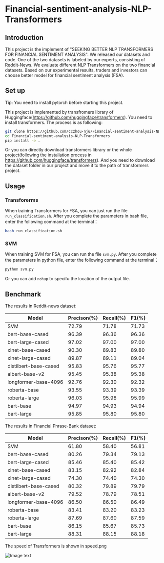 # Financial-sentiment-analysis-NLP-Transformers

## Introduction
This project is the implement of "SEEKING BETTER NLP TRANSFORMERS FOR FINANCIAL SENTIMENT ANALYSIS". We released our datasets and code. One of the two datasets is labeled by our experts, consisting of Reddit-News. We evaluate different NLP Transformers on the two financial datasets. Based on our experimental results, traders and investors can choose better model for financial sentiment analysis (FSA). 

## Set up
Tip: You need to install pytorch before starting this project.

This project is implemented by transfromers library of Huggingface(https://github.com/huggingface/transformers). You need to install transformers. The process is as following:

```bash
git clone https://github.com/cczhou-nju/Financial-sentiment-analysis-NLP-Transformers.git
cd Financial-sentiment-analysis-NLP-Transformers
pip install -e .
```

Or you can directly download transformers library or the whole project(following the installation process in https://github.com/huggingface/transformers). And you need to download the dataset folder in our project and move it to the path of transformers project. 

## Usage
### Transforerms
When training Transformers for FSA, you can just run the file `run_classification.sh`. After you complete the parameters in bash file, enter the following command at the terminal：

```bash
bash run_classification.sh
```

### SVM
When training SVM for FSA, you can run the file `svm.py`. After you complete the parameters in python file, enter the following command at the terminal：

```python
python svm.py
```

Or you can add `nohup` to specifu the location of the output file.

## Benchmark
The results in Reddit-news dataset:

| Model                 | Precison(%) | Recall(%)   | F1(%)   |  
| --------------------- | ----------- | ----------- | ------- |  
| SVM                   | 72.79       | 71.78       | 71.73   |  
| bert-base-cased       | 96.39       | 96.36       | 96.36   |  
| bert-large-cased      | 97.02       | 97.00       | 97.00   |  
| xlnet-base-cased      | 90.30       | 89.83       | 89.80   |  
| xlnet-large-cased     | 89.87       | 89.11       | 89.04   |  
| distilbert-base-cased | 95.83       | 95.76       | 95.77   |  
| albert-base-v2        | 95.45       | 95.38       | 95.38   |  
| longformer-base-4096  | 92.76       | 92.30       | 92.32   |  
| roberta-base          | 93.55       | 93.39       | 93.39   |  
| roberta-large         | 96.03       | 95.98       | 95.99   |  
| bart-base             | 94.97       | 94.93       | 94.94   |  
| bart-large            | 95.85       | 95.80       | 95.80   |  
 
The results in Financial Phrase-Bank dataset:

| Model                 | Precison(%) | Recall(%)   | F1(%)   |  
| --------------------- | ----------- | ----------- | ------- |  
| SVM                   | 61.80       | 58.40       | 56.81   |  
| bert-base-cased       | 80.26       | 79.34       | 79.13   |  
| bert-large-cased      | 85.46       | 85.40       | 85.42   |  
| xlnet-base-cased      | 83.15       | 82.92       | 82.84   |  
| xlnet-large-cased     | 74.30       | 74.40       | 74.30   |  
| distilbert-base-cased | 80.32       | 79.89       | 79.79   |  
| albert-base-v2        | 79.52       | 78.79       | 78.51   |  
| longformer-base-4096  | 86.50       | 86.50       | 86.49   |  
| roberta-base          | 83.41       | 83.20       | 83.23   |  
| roberta-large         | 87.69       | 87.60       | 87.59   |  
| bart-base             | 86.15       | 85.67       | 85.73   |  
| bart-large            | 88.31       | 88.15       | 88.18   |  

The speed of Transformers is shown in speed.png

![Image text](https://github.com/cczhou-nju/Financial-sentiment-analysis-NLP-Transformers/speed.png)
<!-- ![image](https://github.com/cczhou-nju/Financial-sentiment-analysis-NLP-Transformers/speed.png) -->

